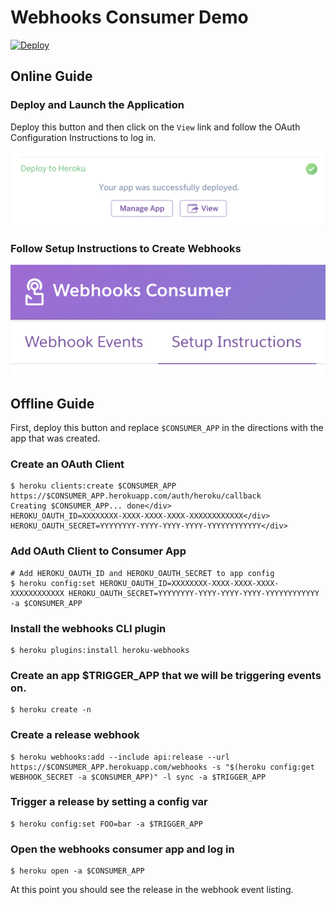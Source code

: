 # Webhooks Consumer Demo

[![Deploy](https://www.herokucdn.com/deploy/button.svg)](https://heroku.com/deploy?template=https://github.com/heroku/webhooks-consumer-demo)

## Online Guide

### Deploy and Launch the Application

Deploy this button and then click on the `View` link and follow the OAuth Configuration Instructions to log in.

![View](public/manage.png)

### Follow Setup Instructions to Create Webhooks

![Setup](public/setup.png)

## Offline Guide

First, deploy this button and replace `$CONSUMER_APP` in the directions with the app that was created.

### Create an OAuth Client

```
$ heroku clients:create $CONSUMER_APP https://$CONSUMER_APP.herokuapp.com/auth/heroku/callback
Creating $CONSUMER_APP... done</div>
HEROKU_OAUTH_ID=XXXXXXXX-XXXX-XXXX-XXXX-XXXXXXXXXXXX</div>
HEROKU_OAUTH_SECRET=YYYYYYYY-YYYY-YYYY-YYYY-YYYYYYYYYYYY</div>
```

### Add OAuth Client to Consumer App

```
# Add HEROKU_OAUTH_ID and HEROKU_OAUTH_SECRET to app config
$ heroku config:set HEROKU_OAUTH_ID=XXXXXXXX-XXXX-XXXX-XXXX-XXXXXXXXXXXX HEROKU_OAUTH_SECRET=YYYYYYYY-YYYY-YYYY-YYYY-YYYYYYYYYYYY -a $CONSUMER_APP
```

### Install the webhooks CLI plugin

```
$ heroku plugins:install heroku-webhooks
```

### Create an app $TRIGGER_APP that we will be triggering events on.

```
$ heroku create -n
```

### Create a release webhook

```
$ heroku webhooks:add --include api:release --url https://$CONSUMER_APP.herokuapp.com/webhooks -s "$(heroku config:get WEBHOOK_SECRET -a $CONSUMER_APP)" -l sync -a $TRIGGER_APP
```

### Trigger a release by setting a config var

```
$ heroku config:set FOO=bar -a $TRIGGER_APP
```

### Open the webhooks consumer app and log in

```
$ heroku open -a $CONSUMER_APP
```

At this point you should see the release in the webhook event listing.
